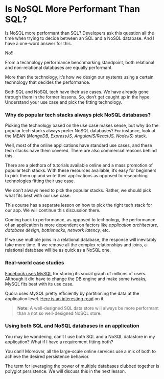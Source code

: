 # Is NoSQL More Performant Than SQL?

Is NoSQL more performant than SQL? Developers ask this question all the time when trying to decide between an SQL and a NoSQL database. And I have a one-word answer for this.

No!!

From a technology performance benchmarking standpoint, both relational and non-relational databases are equally performant.

More than the technology, it’s how we design our systems using a certain technology that decides the performance.

Both SQL and NoSQL tech have their use cases. We have already gone through them in the former lessons. So, don’t get caught up in the hype. Understand your use case and pick the fitting technology.

### Why do popular tech stacks always pick NoSQL databases? <a href="#why-do-popular-tech-stacks-always-pick-nosql-databases" id="why-do-popular-tech-stacks-always-pick-nosql-databases"></a>

Picking the technology based on the use case makes sense, but why do the popular tech stacks always prefer NoSQL databases? For instance, look at the MEAN (_MongoDB, ExpressJS, AngularJS/ReactJS, NodeJS_) stack.

Well, most of the online applications have standard use cases, and these tech stacks have them covered. There are also commercial reasons behind this.

There are a plethora of tutorials available online and a mass promotion of popular tech stacks. With these resources available, it’s easy for beginners to pick them up and write their applications as opposed to researching technologies fitting their use case.

We don’t always need to pick the popular stacks. Rather, we should pick what fits best with our use case.

This course has a separate lesson on how to pick the right tech stack for our app. We will continue this discussion there.

Coming back to performance, as opposed to technology, the performance of an application is more dependent on factors like _application architecture, database design, bottlenecks, network latency,_ etc.

If we use multiple joins in a relational database, the response will inevitably take more time. If we remove all the complex relationships and joins, a relational database will be as quick as a NoSQL one.

### Real-world case studies <a href="#real-world-case-studies" id="real-world-case-studies"></a>

[Facebook uses MySQL](https://www.scaleyourapp.com/what-database-does-facebook-use-a-1000-feet-deep-dive/) for storing its social graph of millions of users. Although it did have to change the DB engine and make some tweaks, MySQL fits best with its use case.

Quora uses MySQL pretty efficiently by partitioning the data at the application level. [Here is an interesting read](https://www.quora.com/Why-does-Quora-use-MySQL-as-the-data-store-instead-of-NoSQLs-such-as-Cassandra-MongoDB-or-CouchDB-Are-they-doing-any-JOINs-over-MySQL-Are-there-plans-to-switch-to-another-DB) on it.

> **Note:** A well-designed SQL data store will always be more performant than a not so well-designed NoSQL store.

### Using both SQL and NoSQL databases in an application <a href="#using-both-sql-and-nosql-databases-in-an-application" id="using-both-sql-and-nosql-databases-in-an-application"></a>

You may be wondering, can’t I use both SQL and a NoSQL datastore in my application? What if I have a requirement fitting both?

You can!! Moreover, all the large-scale online services use a mix of both to achieve the desired persistence behavior.

The term for leveraging the power of multiple databases clubbed together is polyglot persistence. We will discuss this in the next lesson.
